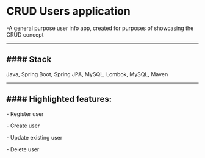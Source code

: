 <h1>CRUD Users application</h1>
<p>-A general purpose user info app, created for purposes of showcasing the CRUD concept</p>
<hr>
<h2>#### Stack</h2>
<p>Java, Spring Boot, Spring JPA, MySQL, Lombok, MySQL, Maven</p>
<hr>
<h2>#### Highlighted features:</h2>
<p> - Register user</p>
<p> - Create user</p>
<p> - Update existing user</p>
<p> - Delete user</p>
